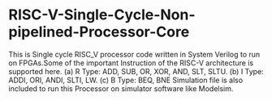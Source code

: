 # RISC-V-Single-Cycle-Non-pipelined-Processor-Core
This is Single cycle RISC_V processor code written in System Verilog to run on FPGAs.Some of the important Instruction of the RISC-V architecture is supported here.
(a) R Type: ADD, SUB, OR, XOR, AND, SLT, SLTU.
(b) I Type: ADDI, ORI, ANDI, SLTI, LW.
(c) B Type: BEQ, BNE
Simulation file is also included to run this Processor on simulator software like Modelsim.
